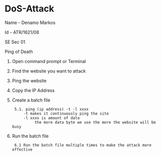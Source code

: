 # DoS-Attack
Name - Denamo Markos 

Id - ATR/1621/08

SE Sec 01

Ping of Death
1. Open command prompt or Terminal 
2. Find the website you want to attack
3. Ping the website
4. Copy the IP Address
5. Create a batch file 

		5.1. ping (ip address) -t -l xxxx
			-t makes it continuously ping the site
			-l xxxx is amount of data
				 the more data byte we use the more the website will be busy
				 
6. Run the batch file

		6.1 Run the batch file multiple times to make the attack more effective 
